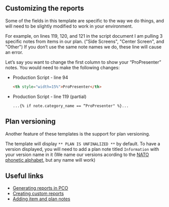 ## Customizing the reports

Some of the fields in this template are specific to the way we do things, and  will need to be slightly modified to work in your environment.

For example, on lines 119, 120, and 121 in the script document I am pulling 3 specific notes from items in our plan. ("Side Screens", "Center Screen", and "Other") If you don’t use the same note names we do, these line will cause an error. 

Let’s say you want to change the first column to show your “ProPresenter” notes. You would need to make the following changes:

  - Production Script - line 94
    ```html
    <th style="width=15%">ProPresenter</th>
    ```
  - Production Script - line 119 (partial)
    ```liquid
    ...{% if note.category_name == “ProPresenter" %}...
    ```
## Plan versioning

Another feature of these templates is the support for plan versioning.

The template will display `** PLAN IS UNFINALIZED **` by default. To have a version displayed, you will need to add a plan note titled `Information` with your version name in it (We name our versions acording to the [NATO phonetic alphabet](https://en.wikipedia.org/wiki/NATO_phonetic_alphabet), but any name will work)

## Useful links
- [Generating reports in PCO](https://pcoservices.zendesk.com/hc/en-us/articles/204262214-Plan-Reports)
- [Creating custom reports](https://pcoservices.zendesk.com/hc/en-us/articles/204461100-Custom-Reports-Wiki)
- [Adding item and plan notes](https://pcoservices.zendesk.com/hc/en-us/articles/204262134-Notes-in-Plans)
